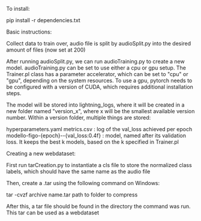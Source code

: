 To install:

pip install -r dependencies.txt

Basic instructions:

Collect data to train over, audio file is split by audioSplit.py into the desired amount of files (now set at 200)

After running audioSplit.py, we can run audioTraining.py to create a new model.
audioTraining.py can be set to use either a cpu or gpu setup. The Trainer.pl class has a parameter accelerator, which can be set to "cpu" or "gpu", depending on the system resources. To use a gpu, pytorch needs to be configured with a version of CUDA, which requires additional installation steps.

The model will be stored into lightning_logs, where it will be created in a new folder named "version_x", where x will be the smallest available version number. Within a version folder, multiple things are stored:

hyperparameters.yaml
metrics.csv : log of the val_loss achieved per epoch
modello-figo-{epoch}--{val_loss:0.4f} : model, named after its validation loss. It keeps the best k models, based on the k specified in Trainer.pl


Creating a new webdataset:

First run tarCreation.py to instantiate a cls file to store the normalized class labels, which should have the same name as the audio file

Then, create a .tar using the following command on Windows:

tar -cvzf archive name.tar path to folder to compress

After this, a tar file should be found in the directory the command was run. This tar can be used as a webdataset